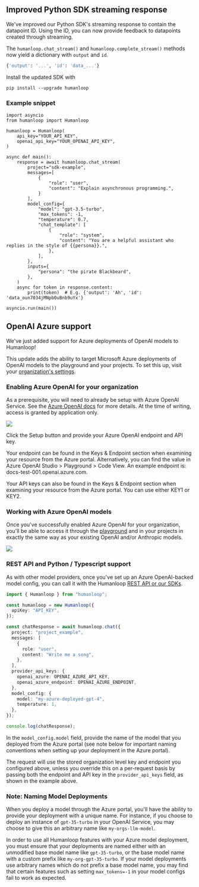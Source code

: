 ## Improved Python SDK streaming response

We've improved our Python SDK's streaming response to contain the datapoint ID. Using the ID, you can now provide feedback to datapoints created through streaming.

The `humanloop.chat_stream()` and `humanloop.complete_stream()` methods now yield a dictionary with `output` and `id`.

```python
{'output': '...', 'id': 'data_...'}
```

Install the updated SDK with

```shell
pip install --upgrade humanloop
```

### Example snippet

```
import asyncio
from humanloop import Humanloop

humanloop = Humanloop(
    api_key="YOUR_API_KEY",
    openai_api_key="YOUR_OPENAI_API_KEY",
)

async def main():
    response = await humanloop.chat_stream(
        project="sdk-example",
        messages=[
            {
                "role": "user",
                "content": "Explain asynchronous programming.",
            }
        ],
        model_config={
            "model": "gpt-3.5-turbo",
            "max_tokens": -1,
            "temperature": 0.7,
            "chat_template": [
                {
                    "role": "system",
                    "content": "You are a helpful assistant who replies in the style of {{persona}}.",
                },
            ],
        },
        inputs={
            "persona": "the pirate Blackbeard",
        },
    )
    async for token in response.content:
        print(token)  # E.g. {'output': 'Ah', 'id': 'data_oun7034jMNpb0uBnb9uYx'}

asyncio.run(main())
```

## OpenAI Azure support

We've just added support for Azure deployments of OpenAI models to Humanloop!

This update adds the ability to target Microsoft Azure deployments of OpenAI models to the playground and your projects. To set this up, visit your [organization's settings](https://app.humanloop.com/account/api-keys).

### Enabling Azure OpenAI for your organization

As a prerequisite, you will need to already be setup with Azure OpenAI Service. See the [Azure OpenAI docs](https://learn.microsoft.com/en-us/azure/cognitive-services/openai/how-to/create-resource?pivots=web-portal) for more details. At the time of writing, access is granted by application only.

![](../../../assets/images/cd74890-image.png)

Click the Setup button and provide your Azure OpenAI endpoint and API key.

Your endpoint can be found in the Keys & Endpoint section when examining your resource from the Azure portal. Alternatively, you can find the value in Azure OpenAI Studio > Playground > Code View. An example endpoint is: docs-test-001.openai.azure.com.

Your API keys can also be found in the Keys & Endpoint section when examining your resource from the Azure portal. You can use either KEY1 or KEY2.

### Working with Azure OpenAI models

Once you've successfully enabled Azure OpenAI for your organization, you'll be able to access it through the [playground](https://app.humanloop.com/playground) and in your projects in exactly the same way as your existing OpenAI and/or Anthropic models.

<img src="../../../assets/images/c0f9dc9-image.png" />

### REST API and Python / Typescript support

As with other model providers, once you've set up an Azure OpenAI-backed model config, you can call it with the Humanloop [REST API or our SDKs](/docs/reference/sdks).

```typescript
import { Humanloop } from "humanloop";

const humanloop = new Humanloop({
  apiKey: "API_KEY",
});

const chatResponse = await humanloop.chat({
  project: "project_example",
  messages: [
    {
      role: "user",
      content: "Write me a song",
    },
  ],
  provider_api_keys: {
    openai_azure: OPENAI_AZURE_API_KEY,
    openai_azure_endpoint: OPENAI_AZURE_ENDPOINT,
  },
  model_config: {
    model: "my-azure-deployed-gpt-4",
    temperature: 1,
  },
});

console.log(chatResponse);
```

In the `model_config.model` field, provide the name of the model that you deployed from the Azure portal (see note below for important naming conventions when setting up your deployment in the Azure portal).

The request will use the stored organization level key and endpoint you configured above, unless you override this on a per-request basis by passing both the endpoint and API key in the `provider_api_keys` field, as shown in the example above.

### Note: Naming Model Deployments

When you deploy a model through the Azure portal, you'll have the ability to provide your deployment with a unique name. For instance, if you choose to deploy an instance of `gpt-35-turbo` in your OpenAI Service, you may choose to give this an arbitrary name like `my-orgs-llm-model`.

In order to use all Humanloop features with your Azure model deployment, you must ensure that your deployments are named either with an unmodified base model name like `gpt-35-turbo`, or the base model name with a custom prefix like `my-org-gpt-35-turbo`. If your model deployments use arbitrary names which do not prefix a base model name, you may find that certain features such as setting `max_tokens=-1` in your model configs fail to work as expected.

